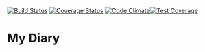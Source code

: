 [![Build Status](https://travis-ci.org/hnobi/myDiary.svg?branch=develop)](https://travis-ci.org/hnobi/myDiary)
[![Coverage Status](https://coveralls.io/repos/github/hnobi/myDiary/badge.svg?branch=develop)](https://coveralls.io/github/hnobi/myDiary?branch=develop)
[![Code Climate](https://codeclimate.com/github/hnobi/myDiary/badges/gpa.svg)](https://codeclimate.com/github/hnobi/myDiary)[![Test Coverage](https://api.codeclimate.com/v1/badges/6ced9621206662d7187c/test_coverage)](https://codeclimate.com/github/hnobi/myDiary/test_coverage)


# My Diary
